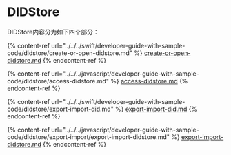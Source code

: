 # DIDStore

DIDStore内容分为如下四个部分：

{% content-ref url="../../../swift/developer-guide-with-sample-code/didstore/create-or-open-didstore.md" %}
[create-or-open-didstore.md](../../../swift/developer-guide-with-sample-code/didstore/create-or-open-didstore.md)
{% endcontent-ref %}

{% content-ref url="../../../javascript/developer-guide-with-sample-code/didstore/access-didstore.md" %}
[access-didstore.md](../../../javascript/developer-guide-with-sample-code/didstore/access-didstore.md)
{% endcontent-ref %}

{% content-ref url="../../../swift/developer-guide-with-sample-code/didstore/export-import-did.md" %}
[export-import-did.md](../../../swift/developer-guide-with-sample-code/didstore/export-import-did.md)
{% endcontent-ref %}

{% content-ref url="../../../javascript/developer-guide-with-sample-code/didstore/export-import/export-import-didstore.md" %}
[export-import-didstore.md](../../../javascript/developer-guide-with-sample-code/didstore/export-import/export-import-didstore.md)
{% endcontent-ref %}
